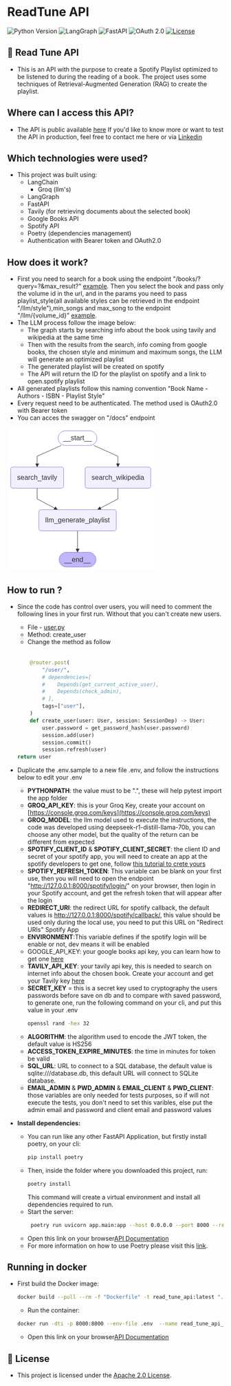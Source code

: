 # ReadTune API
![Python Version](https://img.shields.io/badge/Python-3.10%2B-blue.svg)
![LangGraph](https://img.shields.io/badge/LangChain-0.5.0-blue)
![FastAPI](https://img.shields.io/badge/FastAPI-0.116.0-blue)
![OAuth 2.0](https://img.shields.io/badge/OAuth%202.0-enabled-green)
[![License](https://img.shields.io/badge/License-Apache%202.0-orange)](./LICENSE)

## 🎵 Read Tune API
 - This is an API with the purpose to create a Spotify Playlist optimized to be listened to during the reading of a book.
The project uses some techniques of Retrieval-Augmented Generation (RAG) to create the playlist.

## Where can I access this API?
 - The API is public available [here](https://cruel-juli-robot-book-playlist-a101d70b.koyeb.app/) If you'd like to know more or want to test the API in production, feel free to contact me here or via [Linkedin](https://www.linkedin.com/in/vin%C3%ADcius-jos%C3%A9-pierri-nogueira-341aa2175/)

## Which technologies were used?
 -  This project was built using:
    - LangChain 
        - Groq (llm's)
    - LangGraph
    - FastAPI 
    - Tavily (for retrieving documents about the selected book)
    - Google Books API
    - Spotify API
    - Poetry (dependencies management)
    - Authentication with Bearer token and OAuth2.0

## How does it work?
 - First you need to search for a book using the endpoint "/books/?query=?&max_result?" [example](./tests/controllers/test_books.py). Then you select the book and pass only the volume id in the url, and in the params you need to pass playlist_style(all available styles can be retrieved in the endpoint "/llm/style"),min_songs and max_song to the endpoint "/llm/{volume_id}" [example](./tests/controllers/test_llm.py).
 - The LLM process follow the image below:
    - The graph starts by searching info about the book using tavily and wikipedia at the same time
    - Then with the results from the search, info coming from google books, the chosen style and minimum and maximum songs, the LLM will generate an optimized playlist
    - The generated playlist will be created on spotify
    - The API will return the ID for the playlist on spotify and a link to open.spotify playlist
- All generated playlists follow this naming convention "Book Name - Authors - ISBN - Playlist Style"
- Every request need to be authenticated. The method used is OAuth2.0 with Bearer token
- You can acces the swagger on "/docs" endpoint


![Graph image](./graph.jpg)

## How to run ?
- Since the code has control over users, you will need to  comment  the following lines in your first run. Without that you can't create new users.
    - File - [user.py](./app/controllers/user.py)
    - Method: create_user
    - Change the method as follow
    ```python
    
        @router.post(
            "/user/",
            # dependencies=[
            #    Depends(get_current_active_user),
            #    Depends(check_admin),
            # ],
            tags=["user"],
        )
        def create_user(user: User, session: SessionDep) -> User:
            user.password = get_password_hash(user.password)
            session.add(user)
            session.commit()
            session.refresh(user)
    return user
    ```
- Duplicate the .env.sample to a new file  .env, and follow the instructions below to edit your .env
    - **PYTHONPATH**: the value must to be ".", these will help pytest import the app folder
    - **GROQ_API_KEY**: this is your Groq Key, create your account on [https://console.groq.com/keys](https://console.groq.com/keys)
    - **GROQ_MODEL**: the llm model used to execute the instructions, the code was developed using deepseek-r1-distill-llama-70b, you can choose any other model, but the quality of the return can be different from expected
    - **SPOTIFY_CLIENT_ID** & **SPOTIFY_CLIENT_SECRET**: the client ID and secret  of your spotify app, you will need to create an app at the spotify developers to get one, follow [this tutorial to crete yours](https://developer.spotify.com/documentation/web-api/concepts/apps) 
    - **SPOTIFY_REFRESH_TOKEN**: This variable can be blank on your first use, then you will need to open the endpoint "http://127.0.0.1:8000/spotify/login/" on your browser, then login in your Spotify account, and get the refresh token that will appear after the login
    - **REDIRECT_URI**: the redirect URL for spotify callback, the default values is http://127.0.0.1:8000/spotify/callback/, this value should be used only during the local use, you need to put this URL on "Redirect URIs" Spotify App
    - **ENVIRONMENT**:This variable defines if the spotify login will be enable or not, dev means it will be enabled
    - GOOGLE_API_KEY: your google books api key, you can learn how to get one [here](https://developers.google.com/books/docs/v1/using?hl=pt-br#APIKey)
    - **TAVILY_API_KEY**: your tavily api key, this is needed to search on internet info about the chosen book. Create your account and get your Tavily key [here](https://auth0.com/signup?place=header&type=button&text=sign%20up)
    - **SECRET_KEY** = this is a secret key used to cryptography the users passwords before save on db and to compare with saved password, to generate one, run the following command on your cli, and put this value in your .env
        ```bash
        openssl rand -hex 32
        ```
    - **ALGORITHM**: the algorithm used to encode the JWT token, the default value is HS256
    - **ACCESS_TOKEN_EXPIRE_MINUTES**: the time in minutes for token be valid
    - **SQL_URL**: URL to connect to a SQL database, the default value is sqlite:///database.db, this default URL will connect to SQLite database.
    - **EMAIL_ADMIN** & **PWD_ADMIN** & **EMAIL_CLIENT** & **PWD_CLIENT**: those variables are only needed for tests purposes, so if will not execute the tests, you don't need to set this varibles, else put the admin email and password and client email and password values

- **Install dependencies:**
    - You can run like any other FastAPI Application, but firstly install poetry, on your cli:
        ```bash
        pip install poetry
        ```
    - Then, inside the folder where you downloaded this project, run:
        ```bash  
        poetry install
        ```
        This command will create a virtual environment and install all dependencies required to run.
    - Start the server:
        ```bash  
         poetry run uvicorn app.main:app --host 0.0.0.0 --port 8000 --reload
        ```
    - Open this link on your browser[API Documentation](http://127.0.0.1:8000/docs)
    - For more information on how to use Poetry please visit this [link](https://python-poetry.org/docs/basic-usage/).

## Running in docker
 - First build the Docker image:
    ```bash
    docker build --pull --rm -f "Dockerfile" -t read_tune_api:latest "."
    ```
    - Run the container:
    ```bash
    docker run -dti -p 8000:8000 --env-file .env  --name read_tune_api_image read_tune_api 
    ```
    - Open this link on your browser[API Documentation](http://127.0.0.1:8000/docs)

## 📄 License
- This project is licensed under the [Apache 2.0 License](./LICENSE).